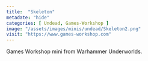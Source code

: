 ```yaml
---
title:  "Skeleton"
metadate: "hide"
categories: [ Undead, Games-Workshop ]
image: "/assets/images/minis/undead/Skeleton2.png"
visit: "https://www.games-workshop.com"
---
```

Games Workshop mini from Warhammer Underworlds. 